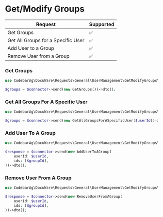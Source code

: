 # Get/Modify Groups

| Request                            | Supported |
|------------------------------------|-----------|
| Get Groups                         | ✅         |
| Get All Groups for a Specific User | ✅         |
| Add User to a Group                | ✅         |
| Remove User from a Group           | ✅         |

### Get Groups
```php
use CodebarAg\DocuWare\Requests\General\UserManagement\GetModifyGroups\GetGroups;

$groups = $connector->send(new GetGroups())->dto();
```

### Get All Groups For A Specific User
```php
use CodebarAg\DocuWare\Requests\General\UserManagement\GetModifyGroups\GetAllGroupsForASpecificUser;

$groups = $connector->send(new GetAllGroupsForASpecificUser($userId))->dto();
```

### Add User To A Group
```php
use CodebarAg\DocuWare\Requests\General\UserManagement\GetModifyGroups\AddUserToAGroup;

$response = $connector->send(new AddUserToAGroup(
    userId: $userId,
    ids: [$groupId],
))->dto();
```

### Remove User From A Group
```php
use CodebarAg\DocuWare\Requests\General\UserManagement\GetModifyGroups\RemoveUserFromAGroup;

$response = $connector->send(new RemoveUserFromAGroup(
    userId: $userId,
    ids: [$groupId],
))->dto();
```
